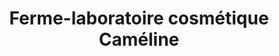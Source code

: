 ---
title: "Ferme-laboratoire cosmétique Caméline"
url: /latrape/ferme-laboratoire-cosmetique-cameline/
shop: Hofladen
---